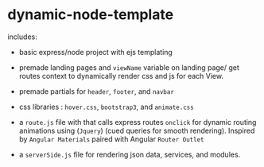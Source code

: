 # dynamic-node-template

includes:

- basic express/node project with ejs templating

- premade landing pages and `viewName` variable on landing page/ get routes context to dynamically render css and js for each View.

- premade partials for `header`, `footer`, and `navbar`

- css libraries : `hover.css`, `bootstrap3`, and `animate.css`

- a `route.js` file with that calls express routes `onclick` for dynamic routing animations using (`Jquery`) (cued queries for smooth rendering). Inspired by `Angular Materials` paired with Angular `Router Outlet`

- a `serverSide.js` file for rendering json data, services, and modules.


